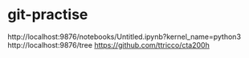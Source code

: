 # git-practise

http://localhost:9876/notebooks/Untitled.ipynb?kernel_name=python3
http://localhost:9876/tree
https://github.com/ttricco/cta200h
